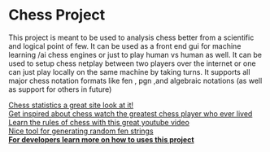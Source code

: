 # Chess Project
<p>This project is meant to be used to analysis chess better from a scientific and logical point of few. 
It can be used as a front end gui for machine learning /ai chess engines or just to play human vs human as well.
It can be used to setup chess netplay between two players over the internet or one can just play locally on the same machine by taking turns.
It supports all major chess notation formats like fen , pgn ,and algebraic notations (as well as support for others in future)
</p>
<a href="https://wismuth.com/chess/statistics-games.html">Chess statistics a great site look at it! </a>
<br>
<a href="https://www.imdb.com/video/vi1655243033?playlistId=tt0379296">Get inspired about chess watch the greatest chess player who ever lived</a>
<br>
<a href="https://www.youtube.com/watch?v=SM2fcenx7KU">Learn the rules of chess with this great youtube video</a>
<br>
<a href="http://bernd.bplaced.net/fengenerator/fengenerator.html">Nice tool for generating random fen strings</a>
<br>
<B><a href="https://nate-fidalgo.github.io/chess/">For developers learn more on how to uses this project</a></B>
<br>
